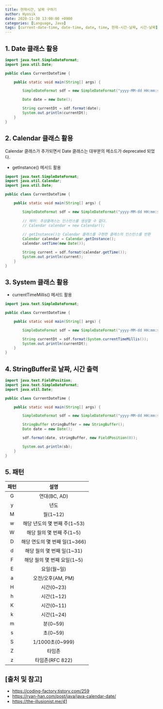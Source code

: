 ```yaml
---
title: 현재시간, 날짜 구하기
author: Hyosik
date: 2020-11-30 13:00:00 +0900
categories: [Language, Java]
tags: [current-date-time, date-time, date, time, 현재-시간-날짜, 시간-날짜]
---
```


## 1. Date 클래스 활용

```java
import java.text.SimpleDateFormat;
import java.util.Date;

public class CurrentDateTime {

    public static void main(String[] args) {

        SimpleDateFormat sdf = new SimpleDateFormat("yyyy-MM-dd HH:mm:ss");

        Date date = new Date();

        String currentDt = sdf.format(date);
        System.out.println(currentDt);
    }
}
```

## 2. Calendar 클래스 활용
Calendar 클래스가 추가되면서 Date 클래스는 대부분의 메소드가 deprecated 되었다.

* getInstance() 메서드 활용

```java
import java.text.SimpleDateFormat;
import java.util.Calendar;
import java.util.Date;

public class CurrentDateTime {

    public static void main(String[] args) {

        SimpleDateFormat sdf = new SimpleDateFormat("yyyy-MM-dd HH:mm:ss");
    
        // 에러: 추상클래스는 인스턴스를 생성할 수 없다.
        // Calendar calendar = new Calendar();
        
        // getInstance()는 Calendar 클래스를 구현한 클래스의 인스턴스를 반환
        Calendar calendar = Calendar.getInstance();
        calendar.setTime(new Date());

        String current = sdf.format(calendar.getTime());
        System.out.println(current);
    }
}
```

## 3. System 클래스 활용

* currentTimeMillis() 메서드 활용

```java
import java.text.SimpleDateFormat;

public class CurrentDateTime {

    public static void main(String[] args) {

        SimpleDateFormat sdf = new SimpleDateFormat("yyyy-MM-dd HH:mm:ss");

        String currentDt = sdf.format(System.currentTimeMillis());
        System.out.println(currentDt);
    }
}
```

## 4. StringBuffer로 날짜, 시간 출력

```java
import java.text.FieldPosition;
import java.text.SimpleDateFormat;
import java.util.Date;

public class CurrentDateTime {

    public static void main(String[] args) {

        SimpleDateFormat sdf = new SimpleDateFormat("yyyy-MM-dd HH:mm:ss");

        StringBuffer stringBuffer = new StringBuffer();
        Date date = new Date();

        sdf.format(date, stringBuffer, new FieldPosition(0));

        System.out.println(sb);
    }
}
```

## 5. 패턴

| 패턴 | 설명 |
|:---:|:---:|
| G | 연대(BC, AD) |
| y | 년도 |
| M | 월(1~12) |
| w | 해당 년도의 몇 번째 주(1~53) |
| W | 해당 월의 몇 번째 주(1~5) |
| D | 해당 연도의 몇 번째 일(1~366) |
| d | 해당 월의 몇 번째 일(1~31) |
| F | 해당 월의 몇 번째 요일(1~5) |
| E | 요일(월~일) |
| a | 오전/오후(AM, PM) |
| H | 시간(0~23) |
| h | 시간(1~12) |
| K | 시간(0~11) |
| k | 시간(1~24) |
| m | 분(0~59) |
| s | 초(0~59) |
| S | 1/1000초(0~999) |
| Z | 타임존 |
| z | 타임존(RFC 822) |

## [출처 및 참고]
* <https://coding-factory.tistory.com/259>
* <https://ryan-han.com/post/java/java-calendar-date/>
* <https://the-illusionist.me/41>
